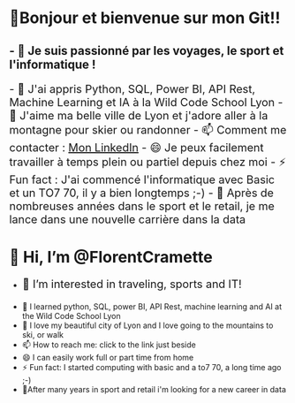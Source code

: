 <h1>👋Bonjour et bienvenue sur mon Git!!</h1>

<h2>- 👀 Je suis passionné par les voyages, le sport et l'informatique !</h2>

  <p style="font-size:20px;">
- 🌱 J'ai appris Python, SQL, Power BI, API Rest, Machine Learning et IA à la Wild Code School Lyon
- 💞️ J'aime ma belle ville de Lyon et j'adore aller à la montagne pour skier ou randonner
- 📫 Comment me contacter : <a href="https://www.linkedin.com/in/florentcramette" target="_blank" rel="noopener noreferrer">Mon LinkedIn</a>
- 😄 Je peux facilement travailler à temps plein ou partiel depuis chez moi 
- ⚡ Fun fact : J'ai commencé l'informatique avec Basic et un TO7 70, il y a bien longtemps ;-)
- 🚀 Après de nombreuses années dans le sport et le retail, je me lance dans une nouvelle carrière dans la data</p>

<h1> 👋 Hi, I’m @FlorentCramette</h1>

- <p style="font-size:20px;">👀 I’m interested in traveling, sports and IT!
- 🌱 I learned python, SQL, power BI, API Rest, machine learning and AI at the Wild Code School Lyon
- 💞️ I love my beautiful city of Lyon and I love going to the mountains to ski, or walk
- 📫 How to reach me: click to the link just beside
- 😄 I can easily work full or part time from home
- ⚡ Fun fact: I started computing with basic and a to7 70, a long time ago ;-)
- 🚀After many years in sport and retail i'm looking for a new career in data</p>
<!---
FlorentCramette/FlorentCramette is a ✨ special ✨ repository because its `README.md` (this file) appears on your GitHub profile.
You can click the Preview link to take a look at your changes.
--->
